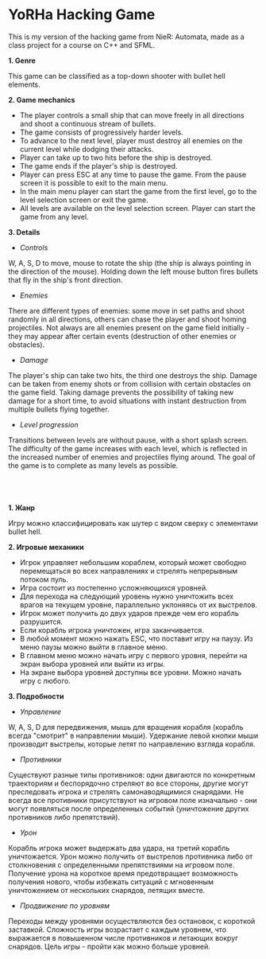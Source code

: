 # YoRHa Hacking Game
This is my version of the hacking game from NieR: Automata, made as a class project for a course on C++ and SFML.

**1. Genre**

This game can be classified as a top-down shooter with bullet hell elements.

**2. Game mechanics**
- The player controls a small ship that can move freely in all directions and shoot a continuous stream of bullets.
- The game consists of progressively harder levels.
- To advance to the next level, player must destroy all enemies on the current level while dodging their attacks.
- Player can take up to two hits before the ship is destroyed.
- The game ends if the player's ship is destroyed.
- Player can press ESC at any time to pause the game. From the pause screen it is possible to exit to the main menu.
- In the main menu player can start the game from the first level, go to the level selection screen or exit the game.
- All levels are available on the level selection screen. Player can start the game from any level.

**3. Details**

- *Controls*

W, A, S, D to move, mouse to rotate the ship (the ship is always pointing in the direction of the mouse). Holding down the left mouse button fires bullets that fly in the ship's front direction.

- *Enemies*

There are different types of enemies: some move in set paths and shoot randomly in all directions, others can chase the player and shoot homing projectiles. Not always are all enemies present on the game field initially - they may appear after certain events (destruction of other enemies or obstacles).

- *Damage*

The player's ship can take two hits, the third one destroys the ship. Damage can be taken from enemy shots or from collision with certain obstacles on the game field. Taking damage prevents the possibility of taking new damage for a short time, to avoid situations with instant destruction from multiple bullets flying together.

- *Level progression*

Transitions between levels are without pause, with a short splash screen. The difficulty of the game increases with each level, which is reflected in the increased number of enemies and projectiles flying around. The goal of the game is to complete as many levels as possible.
<br/><br/><br/><br/><br/>
**1. Жанр**

Игру можно классифицировать как шутер с видом сверху с элементами bullet hell.

**2. Игровые механики**
- Игрок управляет небольшим кораблем, который может свободно перемещаться во всех направлениях и стрелять непрерывным потоком пуль.
- Игра состоит из постепенно усложняющихся уровней.
- Для перехода на следующий уровень нужно уничтожить всех врагов на текущем уровне, параллельно уклоняясь от их выстрелов.
- Игрок может получить до двух ударов прежде чем его корабль разрушится.
- Если корабль игрока уничтожен, игра заканчивается.
- В любой момент можно нажать ESC, что поставит игру на паузу. Из меню паузы можно выйти в главное меню.
- В главном меню можно начать игру с первого уровня, перейти на экран выбора уровней или выйти из игры.
- На экране выбора уровней доступны все уровни. Можно начать игру с любого.

**3. Подробности**

- *Управление*

W, A, S, D для передвижения, мышь для вращения корабля (корабль всегда "смотрит" в направлении мыши). Удержание левой кнопки мыши производит выстрелы, которые летят по направлению взгляда корабля.

- *Противники*

Существуют разные типы противников: одни двигаются по конкретным траекториям и беспорядочно стреляют во все стороны, другие могут преследовать игрока и стрелять самонаводящимися снарядами. Не всегда все противники присутствуют на игровом поле изначально - они могут появляться после определенных событий (уничтожение других противников либо препятствий).

- *Урон*

Корабль игрока может выдержать два удара, на третий корабль уничтожается. Урон можно получить от выстрелов противника либо от столкновения с определенными препятствиями на игровом поле. Получение урона на короткое время предотвращает возможность получения нового, чтобы избежать ситуаций с мгновенным уничтожением от нескольких снарядов, летящих вместе.

- *Продвижение по уровням*

Переходы между уровнями осуществляются без остановок, с короткой заставкой. Сложность игры возрастает с каждым уровнем, что выражается в повышенном числе противников и летающих вокруг снарядов. Цель игры - пройти как можно больше уровней.
